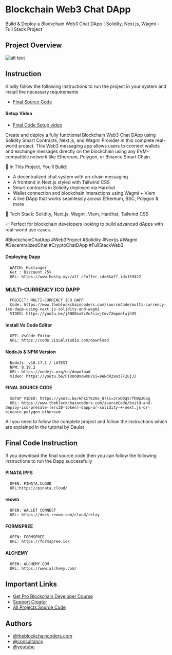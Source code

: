 # Blockchain Web3 Chat DApp

Build & Deploy a Blockchain Web3 Chat DApp | Solidity, Next.js, Wagmi – Full Stack Project

## Project Overview

![alt text](https://www.daulathussain.com/wp-content/uploads/2025/06/Build-Deploy-a-Blockchain-Web3-Chat-DApp-Solidity-Next.js-Wagmi-–-Full-Stack-Project.jpg)

## Instruction

Kindly follow the following Instructions to run the project in your system and install the necessary requirements

- [Final Source Code]()

#### Setup Video

- [Final Code Setup video]()

Create and deploy a fully functional Blockchain Web3 Chat DApp using Solidity Smart Contracts, Next.js, and Wagmi Provider in this complete real-world project. This Web3 messaging app allows users to connect wallets and exchange messages directly on the blockchain using any EVM-compatible network like Ethereum, Polygon, or Binance Smart Chain.

🔧 In This Project, You’ll Build:

- A decentralized chat system with on-chain messaging
- A frontend in Next.js styled with Tailwind CSS
- Smart contracts in Solidity deployed via Hardhat
- Wallet connection and blockchain interactions using Wagmi + Viem
- A live DApp that works seamlessly across Ethereum, BSC, Polygon & more

📌 Tech Stack: Solidity, Next.js, Wagmi, Viem, Hardhat, Tailwind CSS

✅ Perfect for blockchain developers looking to build advanced dApps with real-world use cases.

#BlockchainChatApp #Web3Project #Solidity #Nextjs #Wagmi #DecentralizedChat #CryptoChatDApp #FullStackWeb3

#### Deploying Dapp

```
  WATCH: Hostinger
  Get : Discount 75%
  URL: https://www.hostg.xyz/aff_c?offer_id=6&aff_id=139422
```

### MULTI-CURRENCY ICO DAPP

```
  PROJECT: MULTI-CURRENCY ICO DAPP
  Code: https://www.theblockchaincoders.com/sourceCode/multi-currency-ico-dapp-using-next.js-solidity-and-wagmi
  VIDEO: https://youtu.be/j8NO8ea5zVo?si=jCmvfXmpmefwjhO5
```

#### Install Vs Code Editor

```
  GET: VsCode Editor
  URL: https://code.visualstudio.com/download
```

#### NodeJs & NPM Version

```
  NodeJs: v18.17.1 / LATEST
  NPM: 8.19.2
  URL: https://nodejs.org/en/download
  Video: https://youtu.be/PIR0oBVowXU?si=9eNdR29u37F2ujJJ
```

#### FINAL SOURCE CODE

```
  SETUP VIDEO: https://youtu.be/6hkzT62Oo_8?si=JrxD0q5rfhWp2Gag
  URL: https://www.theblockchaincoders.com/sourceCode/build-and-deploy-ico-presale-(erc20-token)-dapp-or-solidity-+-next.js-or-binance-polygon-ethereum
```

All you need to follow the complete project and follow the instructions which are explained in the tutorial by Daulat

## Final Code Instruction

If you download the final source code then you can follow the following instructions to run the Dapp successfully

#### PINATA IPFS

```
  OPEN: PINATA.CLOUD
  URL:https://pinata.cloud/
```

#### reown

```
  OPEN: WALLET CONNECT
  URL: https://docs.reown.com/cloud/relay
```

#### FORMSPREE

```
  OPEN: FORMSPREE
  URL: https://formspree.io/
```

#### ALCHEMY

```
  OPEN: ALCHEMY.COM
  URL: https://www.alchemy.com/
```

## Important Links

- [Get Pro Blockchain Developer Course](https://www.theblockchaincoders.com/pro-nft-marketplace)
- [Support Creator](https://bit.ly/Support-Creator)
- [All Projects Source Code](https://www.theblockchaincoders.com/SourceCode)

## Authors

- [@theblockchaincoders.com](https://www.theblockchaincoders.com/)
- [@consultancy](https://www.theblockchaincoders.com/consultancy)
- [@youtube](https://www.youtube.com/@daulathussain)
